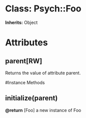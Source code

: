 # Class: Psych::Foo
**Inherits:** Object
    



# Attributes
## parent[RW] [](#attribute-i-parent)
Returns the value of attribute parent.


#Instance Methods
## initialize(parent) [](#method-i-initialize)

**@return** [Foo] a new instance of Foo

